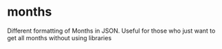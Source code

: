 # months
Different formatting of Months in JSON. Useful for those who just want to get all months without using libraries
